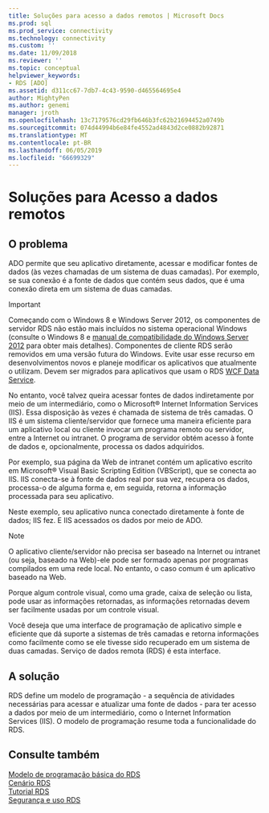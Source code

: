 ```yaml
---
title: Soluções para acesso a dados remotos | Microsoft Docs
ms.prod: sql
ms.prod_service: connectivity
ms.technology: connectivity
ms.custom: ''
ms.date: 11/09/2018
ms.reviewer: ''
ms.topic: conceptual
helpviewer_keywords:
- RDS [ADO]
ms.assetid: d311cc67-7db7-4c43-9590-d465564695e4
author: MightyPen
ms.author: genemi
manager: jroth
ms.openlocfilehash: 13c7179576cd29fb646b3fc62b21694452a0749b
ms.sourcegitcommit: 074d44994b6e84fe4552ad4843d2ce0882b92871
ms.translationtype: MT
ms.contentlocale: pt-BR
ms.lasthandoff: 06/05/2019
ms.locfileid: "66699329"
---
```

# <a name="solutions-for-remote-data-access"></a>Soluções para Acesso a dados remotos
## <a name="the-issue"></a>O problema  
 ADO permite que seu aplicativo diretamente, acessar e modificar fontes de dados (às vezes chamadas de um sistema de duas camadas). Por exemplo, se sua conexão é a fonte de dados que contém seus dados, que é uma conexão direta em um sistema de duas camadas.  
  
> [!IMPORTANT]
>  Começando com o Windows 8 e Windows Server 2012, os componentes de servidor RDS não estão mais incluídos no sistema operacional Windows (consulte o Windows 8 e [manual de compatibilidade do Windows Server 2012](https://www.microsoft.com/download/details.aspx?id=27416) para obter mais detalhes). Componentes de cliente RDS serão removidos em uma versão futura do Windows. Evite usar esse recurso em desenvolvimentos novos e planeje modificar os aplicativos que atualmente o utilizam. Devem ser migrados para aplicativos que usam o RDS [WCF Data Service](https://go.microsoft.com/fwlink/?LinkId=199565).  
  
 No entanto, você talvez queira acessar fontes de dados indiretamente por meio de um intermediário, como o Microsoft® Internet Information Services (IIS). Essa disposição às vezes é chamada de sistema de três camadas. O IIS é um sistema cliente/servidor que fornece uma maneira eficiente para um aplicativo local ou cliente invocar um programa remoto ou servidor, entre a Internet ou intranet. O programa de servidor obtém acesso à fonte de dados e, opcionalmente, processa os dados adquiridos.  
  
 Por exemplo, sua página da Web de intranet contém um aplicativo escrito em Microsoft® Visual Basic Scripting Edition (VBScript), que se conecta ao IIS. IIS conecta-se à fonte de dados real por sua vez, recupera os dados, processa-o de alguma forma e, em seguida, retorna a informação processada para seu aplicativo.  
  
 Neste exemplo, seu aplicativo nunca conectado diretamente à fonte de dados; IIS fez. E IIS acessados os dados por meio de ADO.  
  
> [!NOTE]
>  O aplicativo cliente/servidor não precisa ser baseado na Internet ou intranet (ou seja, baseado na Web)-ele pode ser formado apenas por programas compilados em uma rede local. No entanto, o caso comum é um aplicativo baseado na Web.  
  
 Porque algum controle visual, como uma grade, caixa de seleção ou lista, pode usar as informações retornadas, as informações retornadas devem ser facilmente usadas por um controle visual.  
  
 Você deseja que uma interface de programação de aplicativo simple e eficiente que dá suporte a sistemas de três camadas e retorna informações como facilmente como se ele tivesse sido recuperado em um sistema de duas camadas. Serviço de dados remota (RDS) é esta interface.  
  
## <a name="the-solution"></a>A solução  
 RDS define um modelo de programação - a sequência de atividades necessárias para acessar e atualizar uma fonte de dados - para ter acesso a dados por meio de um intermediário, como o Internet Information Services (IIS). O modelo de programação resume toda a funcionalidade do RDS.  
  
## <a name="see-also"></a>Consulte também  
 [Modelo de programação básica do RDS](../../../ado/guide/remote-data-service/basic-rds-programming-model.md)   
 [Cenário RDS](../../../ado/guide/remote-data-service/rds-scenario.md)   
 [Tutorial RDS](../../../ado/guide/remote-data-service/rds-tutorial.md)   
 [Segurança e uso RDS](../../../ado/guide/remote-data-service/rds-usage-and-security.md)


